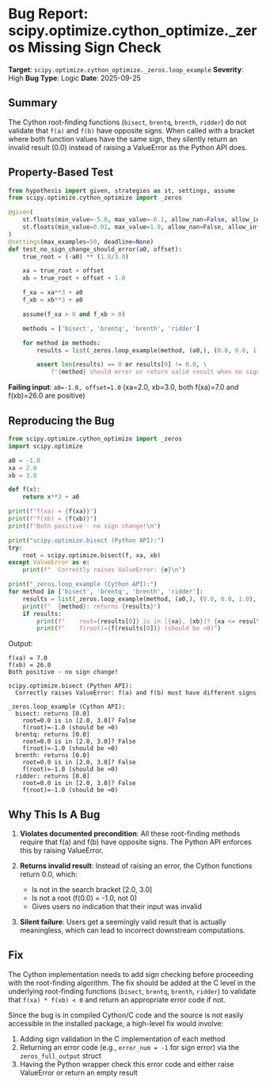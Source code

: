 # Bug Report: scipy.optimize.cython_optimize._zeros Missing Sign Check

**Target**: `scipy.optimize.cython_optimize._zeros.loop_example`
**Severity**: High
**Bug Type**: Logic
**Date**: 2025-09-25

## Summary

The Cython root-finding functions (`bisect`, `brentq`, `brenth`, `ridder`) do not validate that `f(a)` and `f(b)` have opposite signs. When called with a bracket where both function values have the same sign, they silently return an invalid result (0.0) instead of raising a ValueError as the Python API does.

## Property-Based Test

```python
from hypothesis import given, strategies as st, settings, assume
from scipy.optimize.cython_optimize import _zeros

@given(
    st.floats(min_value=-5.0, max_value=-0.1, allow_nan=False, allow_infinity=False),
    st.floats(min_value=0.01, max_value=1.0, allow_nan=False, allow_infinity=False),
)
@settings(max_examples=50, deadline=None)
def test_no_sign_change_should_error(a0, offset):
    true_root = (-a0) ** (1.0/3.0)

    xa = true_root + offset
    xb = true_root + offset + 1.0

    f_xa = xa**3 + a0
    f_xb = xb**3 + a0

    assume(f_xa > 0 and f_xb > 0)

    methods = ['bisect', 'brentq', 'brenth', 'ridder']

    for method in methods:
        results = list(_zeros.loop_example(method, (a0,), (0.0, 0.0, 1.0), xa, xb, 0.01, 0.01, 50))

        assert len(results) == 0 or results[0] != 0.0, \
            f"{method} should error or return valid result when no sign change"
```

**Failing input**: `a0=-1.0, offset=1.0` (xa=2.0, xb=3.0, both f(xa)=7.0 and f(xb)=26.0 are positive)

## Reproducing the Bug

```python
from scipy.optimize.cython_optimize import _zeros
import scipy.optimize

a0 = -1.0
xa = 2.0
xb = 3.0

def f(x):
    return x**3 + a0

print(f"f(xa) = {f(xa)}")
print(f"f(xb) = {f(xb)}")
print(f"Both positive - no sign change!\n")

print("scipy.optimize.bisect (Python API):")
try:
    root = scipy.optimize.bisect(f, xa, xb)
except ValueError as e:
    print(f"  Correctly raises ValueError: {e}\n")

print("_zeros.loop_example (Cython API):")
for method in ['bisect', 'brentq', 'brenth', 'ridder']:
    results = list(_zeros.loop_example(method, (a0,), (0.0, 0.0, 1.0), xa, xb, 0.01, 0.01, 50))
    print(f"  {method}: returns {results}")
    if results:
        print(f"    root={results[0]} is in [{xa}, {xb}]? {xa <= results[0] <= xb}")
        print(f"    f(root)={f(results[0])} (should be ≈0)")
```

Output:
```
f(xa) = 7.0
f(xb) = 26.0
Both positive - no sign change!

scipy.optimize.bisect (Python API):
  Correctly raises ValueError: f(a) and f(b) must have different signs

_zeros.loop_example (Cython API):
  bisect: returns [0.0]
    root=0.0 is in [2.0, 3.0]? False
    f(root)=-1.0 (should be ≈0)
  brentq: returns [0.0]
    root=0.0 is in [2.0, 3.0]? False
    f(root)=-1.0 (should be ≈0)
  brenth: returns [0.0]
    root=0.0 is in [2.0, 3.0]? False
    f(root)=-1.0 (should be ≈0)
  ridder: returns [0.0]
    root=0.0 is in [2.0, 3.0]? False
    f(root)=-1.0 (should be ≈0)
```

## Why This Is A Bug

1. **Violates documented precondition**: All these root-finding methods require that f(a) and f(b) have opposite signs. The Python API enforces this by raising ValueError.

2. **Returns invalid result**: Instead of raising an error, the Cython functions return 0.0, which:
   - Is not in the search bracket [2.0, 3.0]
   - Is not a root (f(0.0) = -1.0, not 0)
   - Gives users no indication that their input was invalid

3. **Silent failure**: Users get a seemingly valid result that is actually meaningless, which can lead to incorrect downstream computations.

## Fix

The Cython implementation needs to add sign checking before proceeding with the root-finding algorithm. The fix should be added at the C level in the underlying root-finding functions (`bisect`, `brentq`, `brenth`, `ridder`) to validate that `f(xa) * f(xb) < 0` and return an appropriate error code if not.

Since the bug is in compiled Cython/C code and the source is not easily accessible in the installed package, a high-level fix would involve:

1. Adding sign validation in the C implementation of each method
2. Returning an error code (e.g., `error_num = -1` for sign error) via the `zeros_full_output` struct
3. Having the Python wrapper check this error code and either raise ValueError or return an empty result